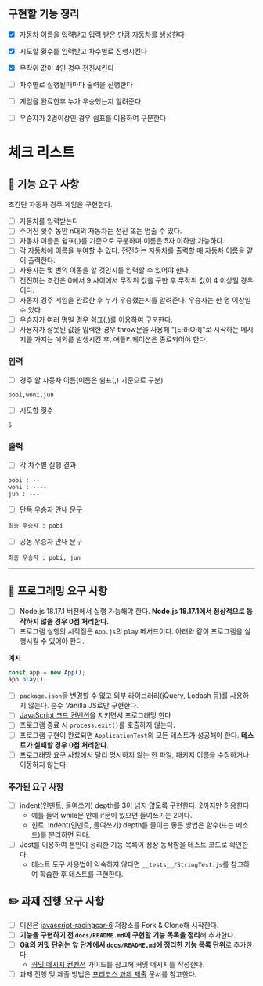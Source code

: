 ## 구현할 기능 정리
- [x]  자동차 이름을 입력받고 입력 받은 만큼 자동차를 생성한다
- [x]  시도할 횟수를 입력받고 차수별로 진행시킨다
- [x]  무작위 값이 4인 경우 전진시킨다
- [ ]  차수별로 실행될때마다 출력을 진행한다
- [ ]  게임을 완료한후 누가 우승했는지 알려준다
- [ ]  우승자가 2명이상인 경우 쉼표를 이용하여 구분한다


# 체크 리스트

## 🚀 기능 요구 사항

초간단 자동차 경주 게임을 구현한다.

- [ ]  자동차를 입력받는다
- [ ]  주어진 횟수 동안 n대의 자동차는 전진 또는 멈출 수 있다.
- [ ]  자동차 이름은 쉼표(,)를 기준으로 구분하며 이름은 5자 이하만 가능하다.
- [ ]  각 자동차에 이름을 부여할 수 있다. 전진하는 자동차를 출력할 때 자동차 이름을 같이 출력한다.
- [ ]  사용자는 몇 번의 이동을 할 것인지를 입력할 수 있어야 한다.
- [ ]  전진하는 조건은 0에서 9 사이에서 무작위 값을 구한 후 무작위 값이 4 이상일 경우이다.
- [ ]  자동차 경주 게임을 완료한 후 누가 우승했는지를 알려준다. 우승자는 한 명 이상일 수 있다.
- [ ]  우승자가 여러 명일 경우 쉼표(,)를 이용하여 구분한다.
- [ ]  사용자가 잘못된 값을 입력한 경우 throw문을 사용해 "[ERROR]"로 시작하는 메시지를 가지는 예외를 발생시킨 후, 애플리케이션은 종료되어야 한다.

### 입력

- [ ]  경주 할 자동차 이름(이름은 쉼표(,) 기준으로 구분)

```
pobi,woni,jun

```

- [ ]  시도할 횟수

```
5

```

### 출력

- [ ]  각 차수별 실행 결과

```
pobi : --
woni : ----
jun : ---

```

- [ ]  단독 우승자 안내 문구

```
최종 우승자 : pobi

```

- [ ]  공동 우승자 안내 문구

```
최종 우승자 : pobi, jun

```

---

## 🎯 프로그래밍 요구 사항

- [ ]  Node.js 18.17.1 버전에서 실행 가능해야 한다. **Node.js 18.17.1에서 정상적으로 동작하지 않을 경우 0점 처리한다.**
- [ ]  프로그램 실행의 시작점은 `App.js`의 `play` 메서드이다. 아래와 같이 프로그램을 실행시킬 수 있어야 한다.

**예시**

```jsx
const app = new App();
app.play();

```

- [ ]  `package.json`을 변경할 수 없고 외부 라이브러리(jQuery, Lodash 등)를 사용하지 않는다. 순수 Vanilla JS로만 구현한다.
- [ ]  [JavaScript 코드 컨벤션](https://github.com/woowacourse/woowacourse-docs/tree/main/styleguide/javascript)을 지키면서 프로그래밍 한다
- [ ]  프로그램 종료 시 `process.exit()`를 호출하지 않는다.
- [ ]  프로그램 구현이 완료되면 `ApplicationTest`의 모든 테스트가 성공해야 한다. **테스트가 실패할 경우 0점 처리한다.**
- [ ]  프로그래밍 요구 사항에서 달리 명시하지 않는 한 파일, 패키지 이름을 수정하거나 이동하지 않는다.

### 추가된 요구 사항

- [ ]  indent(인덴트, 들여쓰기) depth를 3이 넘지 않도록 구현한다. 2까지만 허용한다.
    - 예를 들어 while문 안에 if문이 있으면 들여쓰기는 2이다.
    - 힌트: indent(인덴트, 들여쓰기) depth를 줄이는 좋은 방법은 함수(또는 메소드)를 분리하면 된다.
- [ ]  Jest를 이용하여 본인이 정리한 기능 목록이 정상 동작함을 테스트 코드로 확인한다.
    - 테스트 도구 사용법이 익숙하지 않다면 `__tests__/StringTest.js`를 참고하여 학습한 후 테스트를 구현한다.

## ✏️ 과제 진행 요구 사항

- [ ]  미션은 [javascript-racingcar-6](https://github.com/woowacourse-precourse/javascript-racingcar-6) 저장소를 Fork & Clone해 시작한다.
- [ ]  **기능을 구현하기 전 `docs/README.md`에 구현할 기능 목록을 정리**해 추가한다.
- [ ]  **Git의 커밋 단위는 앞 단계에서 `docs/README.md`에 정리한 기능 목록 단위**로 추가한다.
    - [커밋 메시지 컨벤션](https://gist.github.com/stephenparish/9941e89d80e2bc58a153) 가이드를 참고해 커밋 메시지를 작성한다.
- [ ]  과제 진행 및 제출 방법은 [프리코스 과제 제출](https://github.com/woowacourse/woowacourse-docs/tree/master/precourse) 문서를 참고한다.